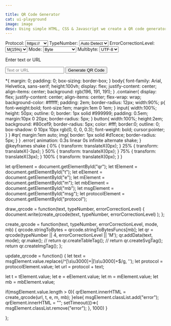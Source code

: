 ```yaml
---

title: QR Code Generator
cat: ui-playground
image: image
desc: Using simple HTML, CSS & Javascript we create a QR code generator. 
---
```


<html-code>
<script src="/lib/qrcode.js"></script>
<div class="container">
<form name="qrForm">
  <label for="protocol" >Protocol:</label>
  <select name="protocol" id="protocol" aria-label="QR code type">
		<option value="https://" selected="">https://</option>
		<option value="http://">http://</option>
		<option value="TEL:">Call</option>
		<option value="SMSTO:">SMS to</option>
		<option value="MAILTO:">Email to</option>
		<option value="">Search</option>
	</select>
  <label for="t" >TypeNumber:</label>
  <select name="t" id="t"><option value="0">Auto Detect</option><option value="1">1</option><option value="2">2</option><option value="3">3</option><option value="4">4</option><option value="5">5</option><option value="6">6</option><option value="7">7</option><option value="8">8</option><option value="9">9</option><option value="10">10</option><option value="11">11</option><option value="12">12</option><option value="13">13</option><option value="14">14</option><option value="15">15</option><option value="16">16</option><option value="17">17</option><option value="18">18</option><option value="19">19</option><option value="20">20</option><option value="21">21</option><option value="22">22</option><option value="23">23</option><option value="24">24</option><option value="25">25</option><option value="26">26</option><option value="27">27</option><option value="28">28</option><option value="29">29</option><option value="30">30</option><option value="31">31</option><option value="32">32</option><option value="33">33</option><option value="34">34</option><option value="35">35</option><option value="36">36</option><option value="37">37</option><option value="38">38</option><option value="39">39</option><option value="40">40</option></select>
    <label for="e" >ErrorCorrectionLevel:</label>
    <select name="e" id="e">
      <option value="L">L(7%)</option>
      <option value="M" selected="selected">M(15%)</option>
      <option value="Q">Q(25%)</option>
      <option value="H">H(30%)</option>
    </select>
    <label for="m" >Mode:</label>
      <select name="m" id="m">
        <option value="Numeric">Numeric</option>
        <option value="Alphanumeric">Alphanumeric</option>
        <option value="Byte" selected>Byte</option>
        <option value="Kanji">Kanji</option>
      </select>
      <span>Multibyte:</span>
      <select name="mb" id="mb">
        <option value="default">None</option>
        <option value="SJIS">SJIS</option>
        <option value="UTF-8" selected>UTF-8</option>
      </select>
      <p>Enter text or URL</p>
      <input name="msg" id="msg" rows="10" cols="40" placeholder="Text or URL" id="inputText"/>
      <button type="button"  id="submit" onclick="update_qrcode()">Generate QR Code</button>
    </form>
 <div id="qr"></div>
</div>
</html-code>

<css-code>

*{
    margin: 0;
    padding: 0;
    box-sizing: border-box;
}
body{
    font-family: Arial, Helvetica, sans-serif;
    height:100vh;
    display: flex;
    justify-content: center;
    align-items: center;
    background: rgb(196, 191, 191);
}
.container{
    display: flex;
    justify-content: center;
    align-items: center;
    flex-wrap: wrap;
    background-color: #ffffff;
    padding: 2em;
    border-radius: 12px;
    width:90%;
    p{
        font-weight:bold;
        font-size:1em;
        margin:1em 0 1em;
    }
    input{
        width:100%;
        height: 50px;
        outline: 0;
        border: 1px solid #999999;
        padding: 0.5em;
        margin:10px 0 20px;
        border-radius: 5px;
    }
    button{
        width:100%;
        height:2em;
        background: #80cef9;
        border-radius: 5px;
        color: #fff;
        border:0;
        outline: 0;
        box-shadow: 0 10px 10px rgb(0, 0, 0, 0.3);
        font-weight: bold;
        cursor:pointer;
    }
}
#qr{
    margin:1em auto;
    img{
        border: 1px solid #d1cece;
        border-radius: 5px;
    }
}
.error{
    animation: 0.3s linear 0s infinite alternate shake;
}
@keyframes shake {
    0% {
        transform: translateX(0px);
    }
    25% {
        transform: translateX(-3px);
    }
    50% {
        transform: translateX(0px);
    }
    75% {
        transform: translateX(3px);
    }
    100% {
        transform: translateX(0px);
    }
}

</css-code>

<js-code>
let qrElement = document.getElementById("qr");
let tElement = document.getElementById("t");
let eElement = document.getElementById("e");
let mElement = document.getElementById("m");
let mbElement = document.getElementById("mb");
let msgElement = document.getElementById("msg");
let protocolElement = document.getElementById("protocol");

draw_qrcode = function(text, typeNumber, errorCorrectionLevel) {
  document.write(create_qrcode(text, typeNumber, errorCorrectionLevel) );
};

create_qrcode = function(text, typeNumber, errorCorrectionLevel, mode, mb) {
  qrcode.stringToBytes = qrcode.stringToBytesFuncs[mb];
  let qr = qrcode(typeNumber || 4, errorCorrectionLevel || 'M');
  qr.addData(text, mode);
  qr.make();
//  return qr.createTableTag();
//  return qr.createSvgTag();
  return qr.createImgTag();
};

update_qrcode = function() {
  let text = msgElement.value.replace(/^[\s\u3000]+|[\s\u3000]+$/g, '');
  let protocol = protocolElement.value;
  let url = protocol + text;
  
  let t = tElement.value;
  let e = eElement.value;
  let m =  mElement.value;
  let mb = mbElement.value;
  
  if(msgElement.value.length > 0){
    qrElement.innerHTML = create_qrcode(url, t, e, m, mb);
  }else{ 
    msgElement.classList.add("error");
     qrElement.innerHTML = "";
        setTimeout(()=>{
             msgElement.classList.remove("error");
        }, 1000)
  }
  
};
</js-code>

